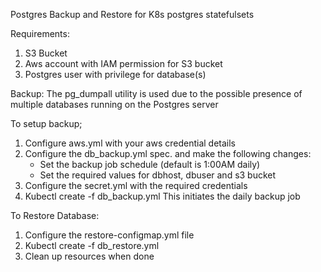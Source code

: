 Postgres Backup and Restore for K8s postgres statefulsets

Requirements:
1. S3 Bucket
2. Aws account with IAM permission for S3 bucket
3. Postgres user with privilege for database(s)


Backup:
The pg_dumpall utility is used due to the possible presence of multiple databases running on the Postgres server

To setup backup; 
1. Configure aws.yml with your aws credential details
2. Configure the db_backup.yml spec. and make the following changes:
   - Set the backup job schedule (default is 1:00AM daily)
   - Set the required values for dbhost, dbuser and s3 bucket
3. Configure the secret.yml with the required credentials 
4. Kubectl create -f db_backup.yml
This initiates the daily backup job


To Restore Database:
1. Configure the restore-configmap.yml file
2. Kubectl create -f db_restore.yml
3. Clean up resources when done
